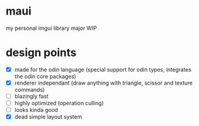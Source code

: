 # maui
my personal imgui library
major WIP

# design points
- [x] made for the odin language (special support for odin types, integrates the odin core packages)
- [x] renderer independant (draw anything with triangle, scissor and texture commands)
- [ ] blazingly fast
- [ ] highly optimized (operation culling)
- [ ] looks kinda good
- [x] dead simple layout system
